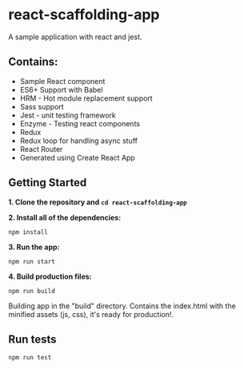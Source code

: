 # react-scaffolding-app
A sample application with react and jest.

## Contains:
* Sample React component
* ES6+ Support with Babel
* HRM - Hot module replacement support
* Sass support
* Jest - unit testing framework
* Enzyme - Testing react components
* Redux
* Redux loop for handling async stuff
* React Router
* Generated using Create React App


## Getting Started

**1. Clone the repository and ```cd react-scaffolding-app```**


**2. Install all of the dependencies:**

```npm install```

**3. Run the app:**

```npm run start```

**4. Build production files:**

```npm run build```

Building app in the "build" directory. Contains the index.html with the minified assets (js, css), it's ready for production!.

## Run tests

```npm run test```
